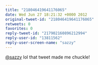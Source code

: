 ```yaml
---
title: "218046419641176065"
date: Wed Jun 27 18:21:32 +0000 2012
original-tweet-id: "218046419641176065"
retweets: 0
favorites: 0
reply-tweet-id: "217902160896212994"
reply-user-id: "13811562"
reply-user-screen-name: "sazzy"
---
```

<a href="https://twitter.com/sazzy">@sazzy</a> lol that tweet made me chuckle!
